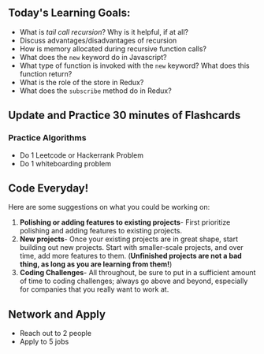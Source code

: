 ## Today's Learning Goals:

- What is _tail call recursion_? Why is it helpful, if at all?
- Discuss advantages/disadvantages of recursion
- How is memory allocated during recursive function calls?
- What does the `new` keyword do in Javascript?
- What type of function is invoked with the `new` keyword? What does this function return?
- What is the role of the store in Redux?
- What does the `subscribe` method do in Redux?

## Update and Practice 30 minutes of Flashcards

### Practice Algorithms
* Do 1 Leetcode or Hackerrank Problem
* Do 1 whiteboarding problem

## Code Everyday!

Here are some suggestions on what you could be working on:

1. **Polishing or adding features to existing projects**- First prioritize polishing and adding features to existing projects.
1. **New projects**- Once your existing projects are in great shape, start building out new projects. Start with smaller-scale projects, and over time, add more features to them. (**Unfinished projects are not a bad thing, as long as you are learning from them!**)
1. **Coding Challenges**- All throughout, be sure to put in a sufficient amount of time to coding challenges; always go above and beyond, especially for companies that you really want to work at.

## Network and Apply

* Reach out to 2 people
* Apply to 5 jobs